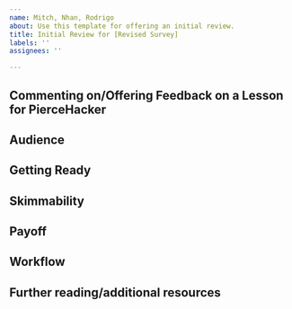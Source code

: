 ```yaml
---
name: Mitch, Nhan, Rodrigo
about: Use this template for offering an initial review.
title: Initial Review for [Revised Survey]
labels: ''
assignees: ''

---
```


## Commenting on/Offering Feedback on a Lesson for PierceHacker

## Audience

## Getting Ready

## Skimmability

## Payoff

## Workflow

## Further reading/additional resources

